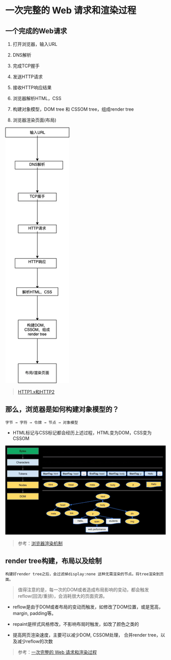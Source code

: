 # 一次完整的 Web 请求和渲染过程

## 一个完成的Web请求

1. 打开浏览器，输入URL
   
2. DNS解析
   
3. 完成TCP握手
   
4. 发送HTTP请求
   
5. 接收HTTP响应结果
   
6.  浏览器解析HTML，CSS
   
7.  构建对象模型，DOM tree 和 CSSOM tree，组成render tree
   
8.  浏览器渲染页面(布局)

![一个Web请求的全流程图](../../images/browser/一个Web请求的全流程图.png)

> [HTTP1.x和HTTP2](知识笔记/大前端/HTTP/HTTP1.x和HTTP2.md)

## 那么，浏览器是如何构建对象模型的？

	字节 → 字符 → 令牌 → 节点 → 对象模型

* HTML标记与CSS标记都会经历上述过程，HTML变为DOM，CSS变为CSSOM

![浏览器构建对象模型](../../images/browser/浏览器构建对象模型.png)

> 参考：[浏览器渲染机制](知识笔记/大前端/浏览器/浏览器渲染机制.md)

## render tree构建，布局以及绘制

	构建好render tree之后，会过滤掉display:none 这种无需渲染的节点。将tree渲染到页面。

> 值得注意的是，每一次的DOM或者造成布局影响的变动，都会触发 reflow(回流/重排)，会消耗很大的页面资源。

  * reflow是由于DOM或者布局的变动而触发，如修改了DOM位置，或是宽高，margin, padding等。
  * repaint是样式风格修改，不影响布局时触发，如改了颜色之类的

* 提高网页渲染速度，主要可以减少DOM, CSSOM处理， 合并render tree，以及减少reflow的次数
















> 参考：[一次完整的 Web 请求和渲染过程](https://juejin.im/post/5d0f3a726fb9a07ea4208766)

